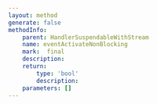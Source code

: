 ```yaml
---
layout: method
generate: false
methodInfo:
    parent: HandlerSuspendableWithStream
    name: eventActivateNonBlocking
    mark:  final
    description: 
    return:
        type: 'bool'
        description: 
    parameters: []
---
```

